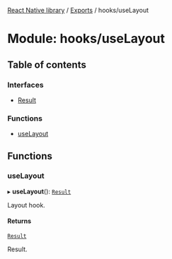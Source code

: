 [React Native library](../index.md) / [Exports](../modules.md) / hooks/useLayout

# Module: hooks/useLayout

## Table of contents

### Interfaces

- [Result](../interfaces/hooks_useLayout.Result.md)

### Functions

- [useLayout](hooks_useLayout.md#uselayout)

## Functions

### useLayout

▸ **useLayout**(): [`Result`](../interfaces/hooks_useLayout.Result.md)

Layout hook.

#### Returns

[`Result`](../interfaces/hooks_useLayout.Result.md)

Result.

